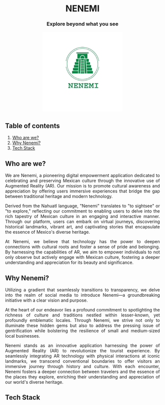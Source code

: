 <div align="center">
  
  <h1>
    NENEMI
  </h1>
  <h3>Explore beyond what you see</h3>
   <img src="assets/logo-green.png" width=260>
</div> 

<div>
  <h2>Table of contents</h2>
  <ol>
    <li>
      <a href="#who-are-we"> Who are we? </a>
    </li>
    <li>
      <a href="#why-nenemi">Why Nenemi?</a>
    </li>
    <li>
      <a href="#tech-stack">Tech Stack</a>
    </li>
  </ol>

</div>

<div align="justify">
  <h2>Who are we?</h2>
  <p>
We are Nenemi, a pioneering digital empowerment application dedicated to celebrating and preserving Mexican culture through the innovative use of Augmented Reality (AR). Our mission is to promote cultural awareness and appreciation by offering users immersive experiences that bridge the gap between traditional heritage and modern technology.

Derived from the Nahuatl language, "Nenemi" translates to "to sightsee" or "to explore," reflecting our commitment to enabling users to delve into the rich tapestry of Mexican culture in an engaging and interactive manner. Through our platform, users can embark on virtual journeys, discovering historical landmarks, vibrant art, and captivating stories that encapsulate the essence of Mexico's diverse heritage.

At Nenemi, we believe that technology has the power to deepen connections with cultural roots and foster a sense of pride and belonging. By harnessing the capabilities of AR, we aim to empower individuals to not only observe but actively engage with Mexican culture, fostering a deeper understanding and appreciation for its beauty and significance.
  </p>
</div>

<div align="justify">
  <h2>Why Nenemi?</h2>
  <p>Utilizing a gradient that seamlessly transitions to transparency, we delve into the realm of social media to introduce Nenemi—a groundbreaking initiative with a clear vision and purpose.

At the heart of our endeavor lies a profound commitment to spotlighting the richness of culture and traditions nestled within lesser-known, yet profoundly emblematic locales. Through Nenemi, we strive not only to illuminate these hidden gems but also to address the pressing issue of gentrification while bolstering the resilience of small and medium-sized local businesses.

Nenemi stands as an innovative application harnessing the power of Augmented Reality (AR) to revolutionize the tourist experience. By seamlessly integrating AR technology with physical interactions at iconic landmarks, we transcend conventional boundaries to offer visitors an immersive journey through history and culture. With each encounter, Nenemi fosters a deeper connection between travelers and the essence of the places they explore, enriching their understanding and appreciation of our world's diverse heritage.</p>
</div>

<div align="justify">
  <h2>Tech Stack</h2>
  <p></p>
</div>
